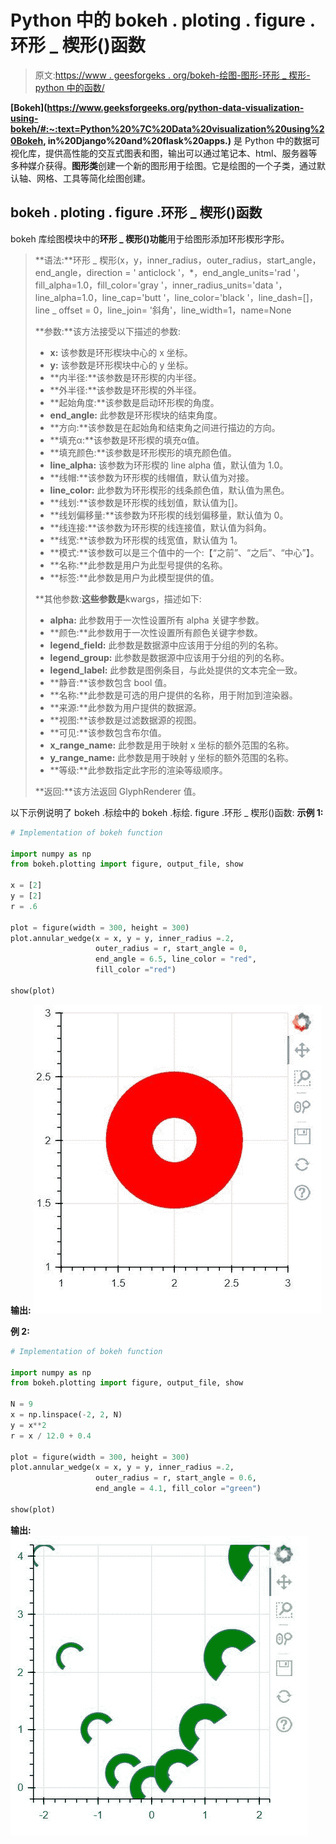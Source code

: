 # Python 中的 bokeh . ploting . figure .环形 _ 楔形()函数

> 原文:[https://www . geesforgeks . org/bokeh-绘图-图形-环形 _ 楔形-python 中的函数/](https://www.geeksforgeeks.org/bokeh-plotting-figure-annular_wedge-function-in-python/)

**[Bokeh](https://www.geeksforgeeks.org/python-data-visualization-using-bokeh/#:~:text=Python%20%7C%20Data%20visualization%20using%20Bokeh, in%20Django%20and%20flask%20apps.)** 是 Python 中的数据可视化库，提供高性能的交互式图表和图，输出可以通过笔记本、html、服务器等多种媒介获得。**图形类**创建一个新的图形用于绘图。它是绘图的一个子类，通过默认轴、网格、工具等简化绘图创建。

## bokeh . ploting . figure .环形 _ 楔形()函数

bokeh 库绘图模块中的**环形 _ 楔形()功能**用于给图形添加环形楔形字形。

> **语法:**环形 _ 楔形(x，y，inner_radius，outer_radius，start_angle，end_angle，direction = ' anticlock '，*，end_angle_units='rad '，fill_alpha=1.0，fill_color='gray '，inner_radius_units='data '，line_alpha=1.0，line_cap='butt '，line_color='black '，line_dash=[]，line _ offset = 0，line_join= '斜角'，line_width=1，name=None
> 
> **参数:**该方法接受以下描述的参数:
> 
> *   **x:** 该参数是环形楔块中心的 x 坐标。
> *   **y:** 该参数是环形楔块中心的 y 坐标。
> *   **内半径:**该参数是环形楔的内半径。
> *   **外半径:**该参数是环形楔的外半径。
> *   **起始角度:**该参数是启动环形楔的角度。
> *   **end_angle:** 此参数是环形楔块的结束角度。
> *   **方向:**该参数是在起始角和结束角之间进行描边的方向。
> *   **填充α:**该参数是环形楔的填充α值。
> *   **填充颜色:**该参数是环形楔形的填充颜色值。
> *   **line_alpha:** 该参数为环形楔的 line alpha 值，默认值为 1.0。
> *   **线帽:**该参数为环形楔的线帽值，默认值为对接。
> *   **line_color:** 此参数为环形楔形的线条颜色值，默认值为黑色。
> *   **线划:**该参数是环形楔的线划值，默认值为[]。
> *   **线划偏移量:**该参数为环形楔的线划偏移量，默认值为 0。
> *   **线连接:**该参数为环形楔的线连接值，默认值为斜角。
> *   **线宽:**该参数为环形楔的线宽值，默认值为 1。
> *   **模式:**该参数可以是三个值中的一个:【“之前”、“之后”、“中心”】。
> *   **名称:**此参数是用户为此型号提供的名称。
> *   **标签:**此参数是用户为此模型提供的值。
> 
> **其他参数:**这些参数是**kwargs，描述如下:
> 
> *   **alpha:** 此参数用于一次性设置所有 alpha 关键字参数。
> *   **颜色:**此参数用于一次性设置所有颜色关键字参数。
> *   **legend_field:** 此参数是数据源中应该用于分组的列的名称。
> *   **legend_group:** 此参数是数据源中应该用于分组的列的名称。
> *   **legend_label:** 此参数是图例条目，与此处提供的文本完全一致。
> *   **静音:**该参数包含 bool 值。
> *   **名称:**此参数是可选的用户提供的名称，用于附加到渲染器。
> *   **来源:**此参数为用户提供的数据源。
> *   **视图:**该参数是过滤数据源的视图。
> *   **可见:**该参数包含布尔值。
> *   **x_range_name:** 此参数是用于映射 x 坐标的额外范围的名称。
> *   **y_range_name:** 此参数是用于映射 y 坐标的额外范围的名称。
> *   **等级:**此参数指定此字形的渲染等级顺序。
> 
> **返回:**该方法返回 GlyphRenderer 值。

以下示例说明了 bokeh .标绘中的 bokeh .标绘. figure .环形 _ 楔形()函数:
**示例 1:**

```py
# Implementation of bokeh function

import numpy as np 
from bokeh.plotting import figure, output_file, show

x = [2]
y = [2]
r = .6

plot = figure(width = 300, height = 300)
plot.annular_wedge(x = x, y = y, inner_radius =.2,
                   outer_radius = r, start_angle = 0, 
                   end_angle = 6.5, line_color = "red",
                   fill_color ="red")

show(plot)
```

**输出:**
![](img/ec13edb28f57d381fa48801325f3afca.png)

**例 2:**

```py
# Implementation of bokeh function

import numpy as np 
from bokeh.plotting import figure, output_file, show

N = 9
x = np.linspace(-2, 2, N)
y = x**2
r = x / 12.0 + 0.4

plot = figure(width = 300, height = 300)
plot.annular_wedge(x = x, y = y, inner_radius =.2, 
                   outer_radius = r, start_angle = 0.6,
                   end_angle = 4.1, fill_color ="green")

show(plot)
```

**输出:**
![](img/8d97b547f5a93c9837042bae32817018.png)